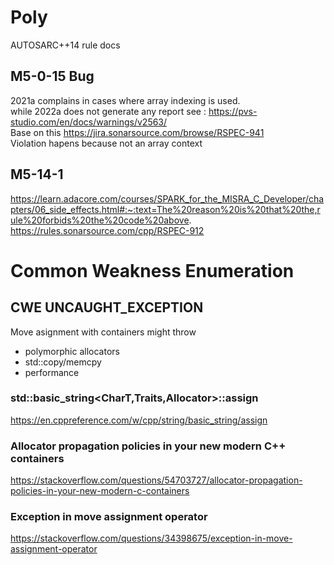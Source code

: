 # Poly
AUTOSARC++14 rule docs


## M5-0-15 Bug
2021a complains in cases where array indexing is used.  
while 2022a does not generate any report
see : https://pvs-studio.com/en/docs/warnings/v2563/  
Base on this
https://jira.sonarsource.com/browse/RSPEC-941  
Violation hapens because not an array context
## M5-14-1
https://learn.adacore.com/courses/SPARK_for_the_MISRA_C_Developer/chapters/06_side_effects.html#:~:text=The%20reason%20is%20that%20the,rule%20forbids%20the%20code%20above.  
https://rules.sonarsource.com/cpp/RSPEC-912
# Common Weakness Enumeration
## CWE UNCAUGHT_EXCEPTION
Move asignment with containers might throw
* polymorphic allocators
* std::copy/memcpy
* performance
### std::basic_string<CharT,Traits,Allocator>::assign
https://en.cppreference.com/w/cpp/string/basic_string/assign
### Allocator propagation policies in your new modern C++ containers
https://stackoverflow.com/questions/54703727/allocator-propagation-policies-in-your-new-modern-c-containers
### Exception in move assignment operator
https://stackoverflow.com/questions/34398675/exception-in-move-assignment-operator
